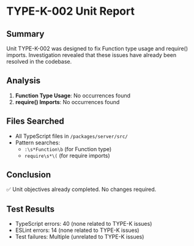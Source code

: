 # TYPE-K-002 Unit Report

## Summary
Unit TYPE-K-002 was designed to fix Function type usage and require() imports. Investigation revealed that these issues have already been resolved in the codebase.

## Analysis
1. **Function Type Usage**: No occurrences found
2. **require() Imports**: No occurrences found

## Files Searched
- All TypeScript files in `/packages/server/src/`
- Pattern searches:
  - `:\s*Function\b` (for Function type)
  - `require\s*\(` (for require imports)

## Conclusion
✅ Unit objectives already completed. No changes required.

## Test Results
- TypeScript errors: 40 (none related to TYPE-K issues)
- ESLint errors: 14 (none related to TYPE-K issues)
- Test failures: Multiple (unrelated to TYPE-K issues)